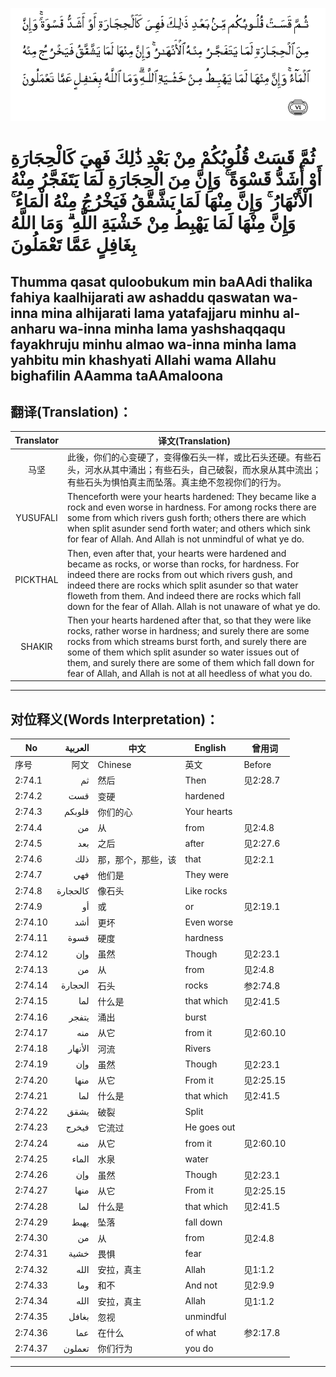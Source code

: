 ![002:074](images/002_074.gif)

#  ثُمَّ قَسَتْ قُلُوبُكُمْ مِنْ بَعْدِ ذَٰلِكَ فَهِيَ كَالْحِجَارَةِ أَوْ أَشَدُّ قَسْوَةً ۚ وَإِنَّ مِنَ الْحِجَارَةِ لَمَا يَتَفَجَّرُ مِنْهُ الْأَنْهَارُ ۚ وَإِنَّ مِنْهَا لَمَا يَشَّقَّقُ فَيَخْرُجُ مِنْهُ الْمَاءُ ۚ وَإِنَّ مِنْهَا لَمَا يَهْبِطُ مِنْ خَشْيَةِ اللَّهِ ۗ وَمَا اللَّهُ بِغَافِلٍ عَمَّا تَعْمَلُونَ 

## Thumma qasat quloobukum min baAAdi thalika fahiya kaalhijarati aw ashaddu qaswatan wa-inna mina alhijarati lama yatafajjaru minhu al-anharu wa-inna minha lama yashshaqqaqu fayakhruju minhu almao wa-inna minha lama yahbitu min khashyati Allahi wama Allahu bighafilin AAamma taAAmaloona

## 翻译(Translation)：

| Translator | 译文(Translation)                                            |
|:----------:| ------------------------------------------------------------ |
| 马坚       | 此後，你们的心变硬了，变得像石头一样，或比石头还硬。有些石头，河水从其中涌出；有些石头，自己破裂，而水泉从其中流出；有些石头为惧怕真主而坠落。真主绝不忽视你们的行为。 |
| YUSUFALI   | Thenceforth were your hearts hardened: They became like a rock and even worse in hardness. For among rocks there are some from which rivers gush forth; others there are which when split asunder send forth water; and others which sink for fear of Allah. And Allah is not unmindful of what ye do. |
| PICKTHAL   | Then, even after that, your hearts were hardened and became as rocks, or worse than rocks, for hardness. For indeed there are rocks from out which rivers gush, and indeed there are rocks which split asunder so that water floweth from them. And indeed there are rocks which fall down for the fear of Allah. Allah is not unaware of what ye do. |
| SHAKIR     | Then your hearts hardened after that, so that they were like rocks, rather worse in hardness; and surely there are some rocks from which streams burst forth, and surely there are some of them which split asunder so water issues out of them, and surely there are some of them which fall down for fear of Allah, and Allah is not at all heedless of what you do. |

---

## 对位释义(Words Interpretation)：

| No      | العربية  | 中文               | English     | 曾用词    |
| ------- | --------:| ------------------ | ----------- | --------- |
| 序号    | 阿文     | Chinese            | 英文        | Before    |
| 2:74.1  | ثم       | 然后               | Then        | 见2:28.7  |
| 2:74.2  | قست      | 变硬               | hardened    |           |
| 2:74.3  | قلوبكم   | 你们的心           | Your hearts |           |
| 2:74.4  | من       | 从                 | from        | 见2:4.8   |
| 2:74.5  | بعد      | 之后               | after       | 见2:27.6  |
| 2:74.6  | ذلك      | 那，那个，那些，该 | that        | 见2:2.1   |
| 2:74.7  | فهي      | 他们是             | They were   |           |
| 2:74.8  | كالحجارة | 像石头             | Like rocks  |           |
| 2:74.9  | أو       | 或                 | or          | 见2:19.1  |
| 2:74.10 | أشد      | 更坏               | Even worse  |           |
| 2:74.11 | قسوة     | 硬度               | hardness    |           |
| 2:74.12 | وإن      | 虽然               | Though      | 见2:23.1  |
| 2:74.13 | من       | 从                 | from        | 见2:4.8   |
| 2:74.14 | الحجارة  | 石头               | rocks       | 参2:74.8  |
| 2:74.15 | لما      | 什么是             | that which  | 见2:41.5  |
| 2:74.16 | يتفجر    | 涌出               | burst       |           |
| 2:74.17 | منه      | 从它               | from it     | 见2:60.10 |
| 2:74.18 | الأنهار  | 河流               | Rivers      |           |
| 2:74.19 | وإن      | 虽然               | Though      | 见2:23.1  |
| 2:74.20 | منها     | 从它               | From it     | 见2:25.15 |
| 2:74.21 | لما      | 什么是             | that which  | 见2:41.5  |
| 2:74.22 | يشقق     | 破裂               | Split       |           |
| 2:74.23 | فيخرج    | 它流过             | He goes out |           |
| 2:74.24 | منه      | 从它               | from it     | 见2:60.10 |
| 2:74.25 | الماء    | 水泉               | water       |           |
| 2:74.26 | وإن      | 虽然               | Though      | 见2:23.1  |
| 2:74.27 | منها     | 从它               | From it     | 见2:25.15 |
| 2:74.28 | لما      | 什么是             | that which  | 见2:41.5  |
| 2:74.29 | يهبط     | 坠落               | fall down   |           |
| 2:74.30 | من       | 从                 | from        | 见2:4.8   |
| 2:74.31 | خشية     | 畏惧               | fear        |           |
| 2:74.32 | الله     | 安拉，真主         | Allah       | 见1:1.2   |
| 2:74.33 | وما      | 和不               | And not     | 见2:9.9   |
| 2:74.34 | الله     | 安拉，真主         | Allah       | 见1:1.2   |
| 2:74.35 | بغافل    | 忽视               | unmindful   |           |
| 2:74.36 | عما      | 在什么             | of what     | 参2:17.8  |
| 2:74.37 | تعملون   | 你们行为           | you do      |           |

---
